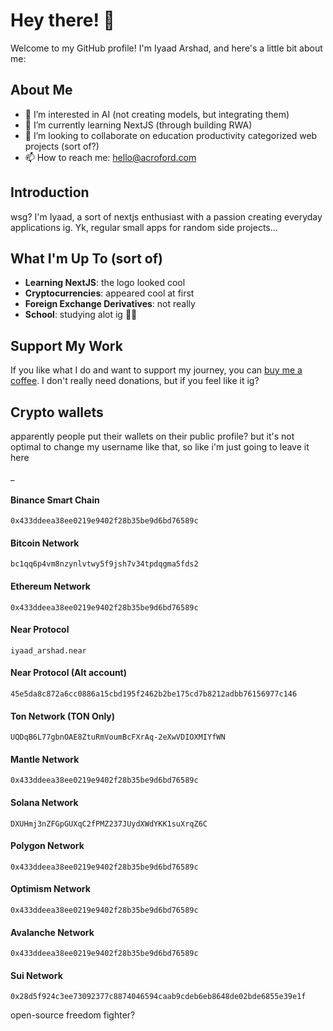 # Hey there! 👋

Welcome to my GitHub profile! I'm Iyaad Arshad, and here's a little bit about me:

## About Me

- 👀 I’m interested in AI (not creating models, but integrating them)
- 🌱 I’m currently learning NextJS (through building RWA)
- 💞️ I’m looking to collaborate on education productivity categorized web projects (sort of?)
- 📫 How to reach me: hello@acroford.com

## Introduction

wsg? I'm Iyaad, a sort of nextjs enthusiast with a passion creating everyday applications ig. Yk, regular small apps for random side projects...

## What I'm Up To (sort of)

- **Learning NextJS**: the logo looked cool
- **Cryptocurrencies**: appeared cool at first
- **Foreign Exchange Derivatives**: not really
- **School**: studying alot ig 🤷‍♂️

## Support My Work

If you like what I do and want to support my journey, you can [buy me a coffee](https://buymeacoffee.com/iyaad_arshad). I don't really need donations, but if you feel like it ig?

## Crypto wallets
apparently people put their wallets on their public profile?
but it's not optimal to change my username like that, so like i'm just going to leave it here

<!---
IyaadDev/IyaadDev is a ✨ special ✨ repository because its `README.md` (this file) appears on your GitHub profile.
You can click the Preview link to take a look at your changes.
--->
<!-- ![IyaadDev Github Stats](https://github-readme-stats.vercel.app/api?username=IyaadDev&theme=onedark) --->

_
#### Binance Smart Chain
```
0x433ddeea38ee0219e9402f28b35be9d6bd76589c
```

#### Bitcoin Network
```
bc1qq6p4vm8nzynlvtwy5f9jsh7v34tpdqgma5fds2
```

#### Ethereum Network
```
0x433ddeea38ee0219e9402f28b35be9d6bd76589c
```

#### Near Protocol
```
iyaad_arshad.near
```

#### Near Protocol (Alt account)
```
45e5da8c872a6cc0886a15cbd195f2462b2be175cd7b8212adbb76156977c146
```

#### Ton Network (TON Only)
```
UQDqB6L77gbnOAE8ZtuRmVoumBcFXrAq-2eXwVDIOXMIYfWN
```

#### Mantle Network
```
0x433ddeea38ee0219e9402f28b35be9d6bd76589c
```

#### Solana Network
```
DXUHmj3nZFGpGUXqC2fPMZ237JUydXWdYKK1suXrqZ6C
```

#### Polygon Network
```
0x433ddeea38ee0219e9402f28b35be9d6bd76589c
```

#### Optimism Network
```
0x433ddeea38ee0219e9402f28b35be9d6bd76589c
```

#### Avalanche Network
```
0x433ddeea38ee0219e9402f28b35be9d6bd76589c
```

#### Sui Network
```
0x28d5f924c3ee73092377c8874046594caab9cdeb6eb8648de02bde6855e39e1f
```

<!---
IyaadDev/IyaadDev is a ✨ special ✨ repository because its `README.md` (this file) appears on your GitHub profile.
You can click the Preview link to take a look at your changes.
--->
<!-- ![IyaadDev Github Stats](https://github-readme-stats.vercel.app/api?username=IyaadDev&theme=onedark) --->


open-source freedom fighter?
